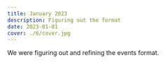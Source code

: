 ```yaml
---
title: January 2023
description: Figuring out the format
date: 2023-01-01
cover: ./6/cover.jpg
---
```


We were figuring out and refining the events format.